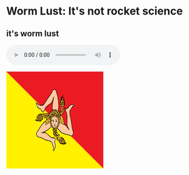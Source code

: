 <html>
  <h1>
    Worm Lust:  It's not rocket science
  </h1>
  <h2>
    it's worm lust
  </h2>
  <body>

<audio controls loop>
  <source src="ahumorousclockFULL.wav" type="audio/wav" />
</audio>

  </body>

<p>
<img src="sicilianflag.png" alt="The Sicilian Flag!">
</p>
</html>
